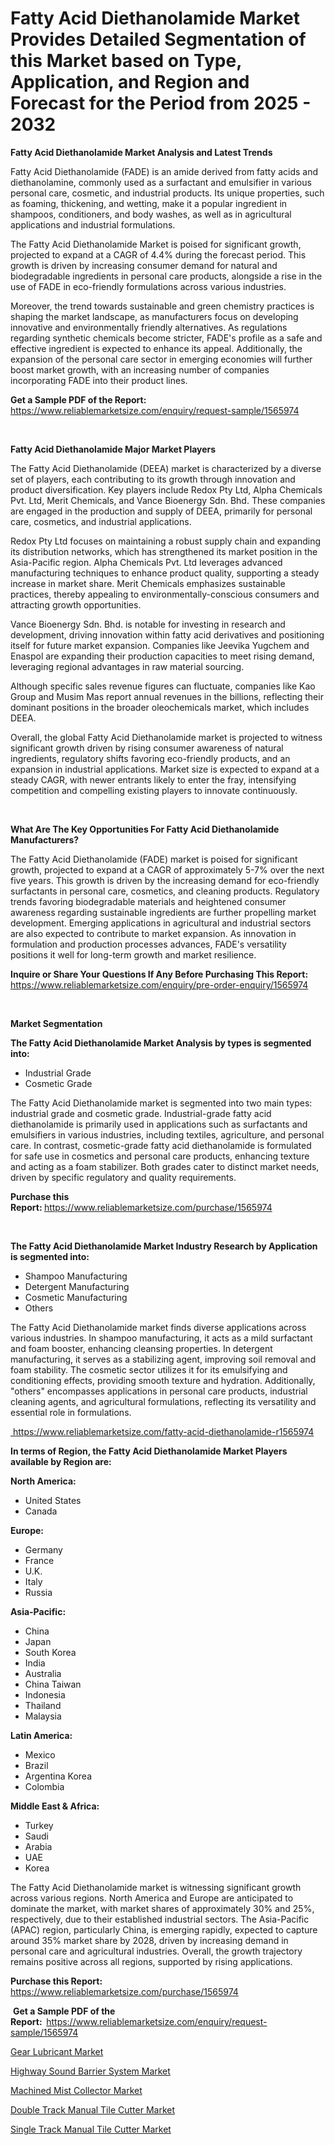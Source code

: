 <p><h1>Fatty Acid Diethanolamide Market Provides Detailed Segmentation of this Market based on Type, Application, and Region and Forecast for the Period from 2025 - 2032</h1></p><p><strong>Fatty Acid Diethanolamide Market Analysis and Latest Trends</strong></p>
<p><p>Fatty Acid Diethanolamide (FADE) is an amide derived from fatty acids and diethanolamine, commonly used as a surfactant and emulsifier in various personal care, cosmetic, and industrial products. Its unique properties, such as foaming, thickening, and wetting, make it a popular ingredient in shampoos, conditioners, and body washes, as well as in agricultural applications and industrial formulations.</p><p>The Fatty Acid Diethanolamide Market is poised for significant growth, projected to expand at a CAGR of 4.4% during the forecast period. This growth is driven by increasing consumer demand for natural and biodegradable ingredients in personal care products, alongside a rise in the use of FADE in eco-friendly formulations across various industries. </p><p>Moreover, the trend towards sustainable and green chemistry practices is shaping the market landscape, as manufacturers focus on developing innovative and environmentally friendly alternatives. As regulations regarding synthetic chemicals become stricter, FADE's profile as a safe and effective ingredient is expected to enhance its appeal. Additionally, the expansion of the personal care sector in emerging economies will further boost market growth, with an increasing number of companies incorporating FADE into their product lines.</p></p>
<p><strong>Get a Sample PDF of the Report:&nbsp;</strong> <a href="https://www.reliablemarketsize.com/enquiry/request-sample/1565974?utm_campaign=3447&utm_medium=2&utm_source=Github&utm_content=ia&utm_term=31032025&utm_id=fatty-acid-diethanolamide">https://www.reliablemarketsize.com/enquiry/request-sample/1565974</a></p>
<p>&nbsp;</p>
<p><strong>Fatty Acid Diethanolamide Major Market Players</strong></p>
<p><p>The Fatty Acid Diethanolamide (DEEA) market is characterized by a diverse set of players, each contributing to its growth through innovation and product diversification. Key players include Redox Pty Ltd, Alpha Chemicals Pvt. Ltd, Merit Chemicals, and Vance Bioenergy Sdn. Bhd. These companies are engaged in the production and supply of DEEA, primarily for personal care, cosmetics, and industrial applications.</p><p>Redox Pty Ltd focuses on maintaining a robust supply chain and expanding its distribution networks, which has strengthened its market position in the Asia-Pacific region. Alpha Chemicals Pvt. Ltd leverages advanced manufacturing techniques to enhance product quality, supporting a steady increase in market share. Merit Chemicals emphasizes sustainable practices, thereby appealing to environmentally-conscious consumers and attracting growth opportunities.</p><p>Vance Bioenergy Sdn. Bhd. is notable for investing in research and development, driving innovation within fatty acid derivatives and positioning itself for future market expansion. Companies like Jeevika Yugchem and Enaspol are expanding their production capacities to meet rising demand, leveraging regional advantages in raw material sourcing.</p><p>Although specific sales revenue figures can fluctuate, companies like Kao Group and Musim Mas report annual revenues in the billions, reflecting their dominant positions in the broader oleochemicals market, which includes DEEA.</p><p>Overall, the global Fatty Acid Diethanolamide market is projected to witness significant growth driven by rising consumer awareness of natural ingredients, regulatory shifts favoring eco-friendly products, and an expansion in industrial applications. Market size is expected to expand at a steady CAGR, with newer entrants likely to enter the fray, intensifying competition and compelling existing players to innovate continuously.</p></p>
<p>&nbsp;</p>
<p><strong>What Are The Key Opportunities For Fatty Acid Diethanolamide Manufacturers?</strong></p>
<p><p>The Fatty Acid Diethanolamide (FADE) market is poised for significant growth, projected to expand at a CAGR of approximately 5-7% over the next five years. This growth is driven by the increasing demand for eco-friendly surfactants in personal care, cosmetics, and cleaning products. Regulatory trends favoring biodegradable materials and heightened consumer awareness regarding sustainable ingredients are further propelling market development. Emerging applications in agricultural and industrial sectors are also expected to contribute to market expansion. As innovation in formulation and production processes advances, FADE's versatility positions it well for long-term growth and market resilience.</p></p>
<p><strong>Inquire or Share Your Questions If Any Before Purchasing This Report:</strong> <a href="https://www.reliablemarketsize.com/enquiry/pre-order-enquiry/1565974?utm_campaign=3447&utm_medium=2&utm_source=Github&utm_content=ia&utm_term=31032025&utm_id=fatty-acid-diethanolamide">https://www.reliablemarketsize.com/enquiry/pre-order-enquiry/1565974</a></p>
<p>&nbsp;</p>
<p><strong>Market Segmentation</strong></p>
<p><strong>The Fatty Acid Diethanolamide Market Analysis by types is segmented into:</strong></p>
<p><ul><li>Industrial Grade</li><li>Cosmetic Grade</li></ul></p>
<p><p>The Fatty Acid Diethanolamide market is segmented into two main types: industrial grade and cosmetic grade. Industrial-grade fatty acid diethanolamide is primarily used in applications such as surfactants and emulsifiers in various industries, including textiles, agriculture, and personal care. In contrast, cosmetic-grade fatty acid diethanolamide is formulated for safe use in cosmetics and personal care products, enhancing texture and acting as a foam stabilizer. Both grades cater to distinct market needs, driven by specific regulatory and quality requirements.</p></p>
<p><strong>Purchase this Report:&nbsp;</strong><a href="https://www.reliablemarketsize.com/purchase/1565974?utm_campaign=3447&utm_medium=2&utm_source=Github&utm_content=ia&utm_term=31032025&utm_id=fatty-acid-diethanolamide">https://www.reliablemarketsize.com/purchase/1565974</a></p>
<p>&nbsp;</p>
<p><strong>The Fatty Acid Diethanolamide Market Industry Research by Application is segmented into:</strong></p>
<p><ul><li>Shampoo Manufacturing</li><li>Detergent Manufacturing</li><li>Cosmetic Manufacturing</li><li>Others</li></ul></p>
<p><p>The Fatty Acid Diethanolamide market finds diverse applications across various industries. In shampoo manufacturing, it acts as a mild surfactant and foam booster, enhancing cleansing properties. In detergent manufacturing, it serves as a stabilizing agent, improving soil removal and foam stability. The cosmetic sector utilizes it for its emulsifying and conditioning effects, providing smooth texture and hydration. Additionally, "others" encompasses applications in personal care products, industrial cleaning agents, and agricultural formulations, reflecting its versatility and essential role in formulations.</p></p>
<p><a href="https://www.reliablemarketsize.com/fatty-acid-diethanolamide-r1565974?utm_campaign=3447&utm_medium=2&utm_source=Github&utm_content=ia&utm_term=31032025&utm_id=fatty-acid-diethanolamide">&nbsp;https://www.reliablemarketsize.com/fatty-acid-diethanolamide-r1565974</a></p>
<p><strong>In terms of Region, the Fatty Acid Diethanolamide Market Players available by Region are:</strong></p>
<p>
    <p> <strong> North America: </strong>
        <ul>
            <li>United States</li>
            <li>Canada</li>
        </ul>
        </p> 
    <p> <strong> Europe: </strong>
        <ul>
            <li>Germany</li>
            <li>France</li>
            <li>U.K.</li>
            <li>Italy</li>
            <li>Russia</li>
        </ul>
        </p> 
    <p> <strong> Asia-Pacific: </strong>
        <ul>
            <li>China</li>
            <li>Japan</li>
            <li>South Korea</li>
            <li>India</li>
            <li>Australia</li>
            <li>China Taiwan</li>
            <li>Indonesia</li>
            <li>Thailand</li>
            <li>Malaysia</li>
        </ul>
        </p> 
    <p> <strong> Latin America: </strong>
        <ul>
            <li>Mexico</li>
            <li>Brazil</li>
            <li>Argentina Korea</li>
            <li>Colombia</li>
        </ul>
        </p> 
    <p> <strong> Middle East & Africa: </strong>
        <ul>
            <li>Turkey</li>
            <li>Saudi</li>
            <li>Arabia</li>
            <li>UAE</li>
            <li>Korea</li>
        </ul>
    </p>
    </p>
<p><p>The Fatty Acid Diethanolamide market is witnessing significant growth across various regions. North America and Europe are anticipated to dominate the market, with market shares of approximately 30% and 25%, respectively, due to their established industrial sectors. The Asia-Pacific (APAC) region, particularly China, is emerging rapidly, expected to capture around 35% market share by 2028, driven by increasing demand in personal care and agricultural industries. Overall, the growth trajectory remains positive across all regions, supported by rising applications.</p></p>
<p><strong>Purchase this Report: </strong><a href="https://www.reliablemarketsize.com/purchase/1565974?utm_campaign=3447&utm_medium=2&utm_source=Github&utm_content=ia&utm_term=31032025&utm_id=fatty-acid-diethanolamide">https://www.reliablemarketsize.com/purchase/1565974</a></p>
<p>&nbsp;<strong>Get a Sample PDF of the Report:&nbsp;&nbsp;</strong><a href="https://www.reliablemarketsize.com/enquiry/request-sample/1565974?utm_campaign=3447&utm_medium=2&utm_source=Github&utm_content=ia&utm_term=31032025&utm_id=fatty-acid-diethanolamide">https://www.reliablemarketsize.com/enquiry/request-sample/1565974</a></p>
<p><strong></strong></p>
<p><p><a href="https://github.com/prantoblouin/Market-Research-Report-List-1/blob/main/gear-lubricant-market.md?utm_campaign=3447&utm_medium=2&utm_source=Github&utm_content=ia&utm_term=31032025&utm_id=fatty-acid-diethanolamide">Gear Lubricant Market</a></p><p><a href="https://www.linkedin.com/pulse/empowering-stakeholders-insights-from-highway-sound-barrier-priuf?utm_campaign=3447&utm_medium=2&utm_source=Github&utm_content=ia&utm_term=31032025&utm_id=fatty-acid-diethanolamide">Highway Sound Barrier System Market</a></p><p><a href="https://www.linkedin.com/pulse/emerging-machined-mist-collector-market-opportunities-analysis-fk5yf?utm_campaign=3447&utm_medium=2&utm_source=Github&utm_content=ia&utm_term=31032025&utm_id=fatty-acid-diethanolamide">Machined Mist Collector Market</a></p><p><a href="https://www.linkedin.com/pulse/strong-growth-anticipated-global-double-track-manual-tile-pepjf?utm_campaign=3447&utm_medium=2&utm_source=Github&utm_content=ia&utm_term=31032025&utm_id=fatty-acid-diethanolamide">Double Track Manual Tile Cutter Market</a></p><p><a href="https://www.linkedin.com/pulse/single-track-manual-tile-cutter-industry-analysis-report-9ypvf?utm_campaign=3447&utm_medium=2&utm_source=Github&utm_content=ia&utm_term=31032025&utm_id=fatty-acid-diethanolamide">Single Track Manual Tile Cutter Market</a></p></p>